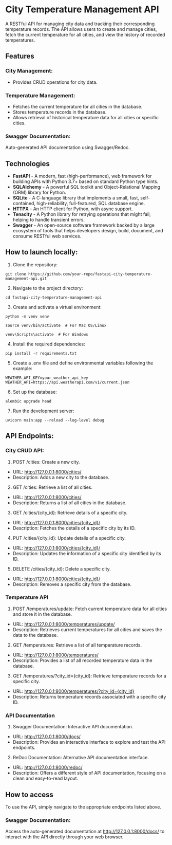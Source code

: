 # City Temperature Management API
A RESTful API for managing city data and tracking their corresponding temperature records. The API allows users to create and manage cities, fetch the current temperature for all cities, and view the history of recorded temperatures.

## Features

### City Management:

- Provides CRUD operations for city data.

### Temperature Management:

- Fetches the current temperature for all cities in the database.
- Stores temperature records in the database.
- Allows retrieval of historical temperature data for all cities or specific cities.

### Swagger Documentation:

Auto-generated API documentation using Swagger/Redoc.

## Technologies
- **FastAPI** - A modern, fast (high-performance), web framework for building APIs with Python 3.7+ based on standard Python type hints.
- **SQLAlchemy** - A powerful SQL toolkit and Object-Relational Mapping (ORM) library for Python.
- **SQLite** - A C-language library that implements a small, fast, self-contained, high-reliability, full-featured, SQL database engine.
- **HTTPX** - An HTTP client for Python, with async support.
- **Tenacity** - A Python library for retrying operations that might fail, helping to handle transient errors.
- **Swagger** - An open-source software framework backed by a large ecosystem of tools that helps developers design, build, document, and consume RESTful web services.

## How to launch locally:
1. Clone the repository:
```
git clone https://github.com/your-repo/fastapi-city-temperature-management-api.git
```
2. Navigate to the project directory:
```
cd fastapi-city-temperature-management-api
```
3. Create and activate a virtual environment:
```
python -m venv venv

source venv/bin/activate  # For Mac OS/Linux

venv\Scripts\activate  # For Windows
```
4. Install the required dependencies:
```
pip install -r requirements.txt
```
5. Create a .env file and define environmental variables following the example:
```
WEATHER_API_KEY=your_weather_api_key
WEATHER_API=https://api.weatherapi.com/v1/current.json
```
6. Set up the database:
```
alembic upgrade head
```
7. Run the development server:
```
uvicorn main:app --reload --log-level debug
```
## API Endpoints:

### City CRUD API:

1. POST /cities: Create a new city.

- URL: http://127.0.0.1:8000/cities/
- Description: Adds a new city to the database.

2. GET /cities: Retrieve a list of all cities.

- URL: http://127.0.0.1:8000/cities/
- Description: Returns a list of all cities in the database.

3. GET /cities/{city_id}: Retrieve details of a specific city.

- URL: http://127.0.0.1:8000/cities/{city_id}/
- Description: Fetches the details of a specific city by its ID.

4. PUT /cities/{city_id}: Update details of a specific city.

- URL: http://127.0.0.1:8000/cities/{city_id}/
- Description: Updates the information of a specific city identified by its ID.

5. DELETE /cities/{city_id}: Delete a specific city.

- URL: http://127.0.0.1:8000/cities/{city_id}/
- Description: Removes a specific city from the database.

### Temperature API
1. POST /temperatures/update: Fetch current temperature data for all cities and store it in the database.

- URL: http://127.0.0.1:8000/temperatures/update/
- Description: Retrieves current temperatures for all cities and saves the data to the database.

2. GET /temperatures: Retrieve a list of all temperature records.

- URL: http://127.0.0.1:8000/temperatures/
- Description: Provides a list of all recorded temperature data in the database.

3. GET /temperatures/?city_id={city_id}: Retrieve temperature records for a specific city.

- URL: http://127.0.0.1:8000/temperatures/?city_id={city_id}
- Description: Returns temperature records associated with a specific city ID.

### API Documentation
1. Swagger Documentation: Interactive API documentation.

- URL: http://127.0.0.1:8000/docs/
- Description: Provides an interactive interface to explore and test the API endpoints.

2. ReDoc Documentation: Alternative API documentation interface.

- URL: http://127.0.0.1:8000/redoc/
- Description: Offers a different style of API documentation, focusing on a clean and easy-to-read layout.

## How to access
To use the API, simply navigate to the appropriate endpoints listed above.

### Swagger Documentation:

Access the auto-generated documentation at http://127.0.0.1:8000/docs/ to interact with the API directly through your web browser.






